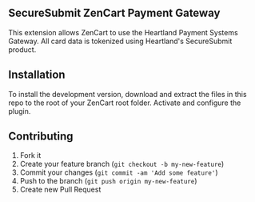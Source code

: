 ## SecureSubmit ZenCart Payment Gateway

This extension allows ZenCart to use the Heartland Payment Systems Gateway. All card data is tokenized using Heartland's SecureSubmit product.

## Installation

To install the development version, download and extract the files in this repo to the root of your ZenCart root folder. Activate and configure the plugin.

## Contributing

1. Fork it
2. Create your feature branch (`git checkout -b my-new-feature`)
3. Commit your changes (`git commit -am 'Add some feature'`)
4. Push to the branch (`git push origin my-new-feature`)
5. Create new Pull Request
